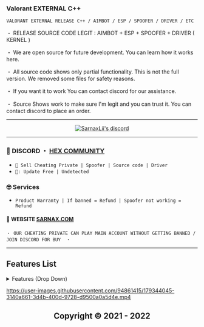 ###  Valorant EXTERNAL  C++ 
```sh-session
VALORANT EXTERNAL RELEASE C++ / AIMBOT / ESP / SPOOFER / DRIVER / ETC
```
・ RELEASE SOURCE CODE LEGIT : AIMBOT + ESP + SPOOFER + DRIVER ( KERNEL )

・ We are open source for future development. You can learn how it works here.

・ All source code shows only partial functionality. This is not the full version. We removed some files for safety reasons.

・ If you want it to work You can contact discord for our assistance.

・ Source Shows work to make sure I'm legit and you can trust it. You can contact discord to place an order.
***
  <p align="center">
    <a href="https://discord.com/users/943374631644045363">
        <img title="Sarnax discord" alt="SarnaxLii's discord" src="https://discord.c99.nl/widget/theme-3/943374631644045363.png"/>
    </a>
</p>


***
 
### 💬 DISCORD ・ [HEX COMMUNITY](https://discord.gg/7vVb9g7FGT) 

* ` 🛒 Sell Cheating Private | Spoofer | Source code | Driver `
* ` 📌: Update Free | Undetected ` 

### 🤓 Services 

* ` Product Warranty | If banned = Refund | Spoofer not working = Refund `


#### 📝 WEBSITE [SARNAX.COM](https://sarnax.xyz)

 ```sh-session
・ OUR CHEATING PRIVATE CAN PLAY MAIN ACCOUNT WITHOUT GETTING BANNED / JOIN DISCORD FOR BUY  ・
```                

***      
                           
## Features List
<details>
<summary>Features (Drop Down)</summary>
  
### [1] : AIMBOT
  * You can define your own shortcut keys.
  * can choose to lock the location  ( Head / Body / foot )
  * Smooth
  
### [2] : ESP 
  * 2D , 3D , SKELTON , BOX 
  * You can turn the feature on and off by yourself
  * Set the value to be able to show the distance you want to display.
  
### [3] : MISC
    * Crosshair 
    * Save Config
  
### [4] : SPOOFER
      * Soon
  </details>
  

https://user-images.githubusercontent.com/94861415/179344045-3140a661-3d4b-400d-9728-d9500a0a5d4e.mp4







<h2 align="center"> Copyright © 2021 - 2022
